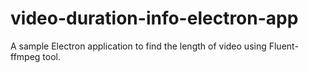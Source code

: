 # video-duration-info-electron-app
A sample Electron application to find the length of video using Fluent-ffmpeg tool.
